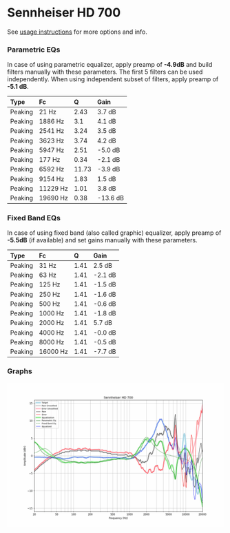# Sennheiser HD 700
See [usage instructions](https://github.com/jaakkopasanen/AutoEq#usage) for more options and info.

### Parametric EQs
In case of using parametric equalizer, apply preamp of **-4.9dB** and build filters manually
with these parameters. The first 5 filters can be used independently.
When using independent subset of filters, apply preamp of **-5.1 dB**.

| Type    | Fc       |     Q | Gain     |
|:--------|:---------|:------|:---------|
| Peaking | 21 Hz    |  2.43 | 3.7 dB   |
| Peaking | 1886 Hz  |  3.1  | 4.1 dB   |
| Peaking | 2541 Hz  |  3.24 | 3.5 dB   |
| Peaking | 3623 Hz  |  3.74 | 4.2 dB   |
| Peaking | 5947 Hz  |  2.51 | -5.0 dB  |
| Peaking | 177 Hz   |  0.34 | -2.1 dB  |
| Peaking | 6592 Hz  | 11.73 | -3.9 dB  |
| Peaking | 9154 Hz  |  1.83 | 1.5 dB   |
| Peaking | 11229 Hz |  1.01 | 3.8 dB   |
| Peaking | 19690 Hz |  0.38 | -13.6 dB |

### Fixed Band EQs
In case of using fixed band (also called graphic) equalizer, apply preamp of **-5.5dB**
(if available) and set gains manually with these parameters.

| Type    | Fc       |    Q | Gain    |
|:--------|:---------|:-----|:--------|
| Peaking | 31 Hz    | 1.41 | 2.5 dB  |
| Peaking | 63 Hz    | 1.41 | -2.1 dB |
| Peaking | 125 Hz   | 1.41 | -1.5 dB |
| Peaking | 250 Hz   | 1.41 | -1.6 dB |
| Peaking | 500 Hz   | 1.41 | -0.6 dB |
| Peaking | 1000 Hz  | 1.41 | -1.8 dB |
| Peaking | 2000 Hz  | 1.41 | 5.7 dB  |
| Peaking | 4000 Hz  | 1.41 | -0.0 dB |
| Peaking | 8000 Hz  | 1.41 | -0.5 dB |
| Peaking | 16000 Hz | 1.41 | -7.7 dB |

### Graphs
![](./Sennheiser%20HD%20700.png)